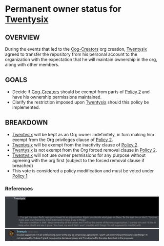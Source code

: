 # Permanent owner status for  [Twentysix](https://github.com/Twentysix26)
## OVERVIEW
During the events that led to the [Cog-Creators](https://github.com/Cog-Creators?) org creation, [Twentysix](https://github.com/Twentysix26) agreed to transfer the repository from his personal account to the organization with the expectation that he will maintain ownership in the org, along with other members.
## GOALS
- Decide if [Cog-Creators](https://github.com/Cog-Creators?) should be exempt from parts of [Policy 2](2.md) and have his ownership permissions maintained.
- Clarify the restriction imposed upon [Twentysix](https://github.com/Twentysix26) should this policy be implemented.

## BREAKDOWN
- [Twentysix](https://github.com/Twentysix26) will be kept as an Org owner indefinitely, in turn making him exempt from the Org privileges clause of [Policy 2](2.md).
- [Twentysix](https://github.com/Twentysix26) will be exempt from the inactivity clause of [Policy 2](2.md).
- [Twentysix](https://github.com/Twentysix26) is not exempt from the Org forced removal clause in [Policy 2](2.md).
- [Twentysix](https://github.com/Twentysix26) will not use owner permissions for any purpose without agreeing with the org first (subject to the forced removal clause if breached)
- This vote is considered a policy modification and must be voted under [Policy 1](1.md)

### References
![Alt text](../../.images/policy_8/org_condition.png?raw=true"Condition")
![Alt text](../../.images/policy_8/twentysix_statement.png?raw=true"Statement")

